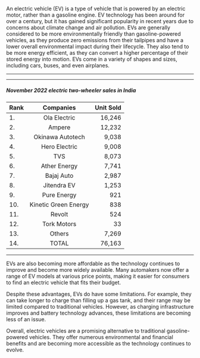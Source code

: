 An electric vehicle (EV) is a type of vehicle that is powered by an electric motor, rather than a gasoline engine. EV technology has been around for over a century, but it has gained significant popularity in recent years due to concerns about climate change and air pollution. EVs are generally considered to be more environmentally friendly than gasoline-powered vehicles, as they produce zero emissions from their tailpipes and have a lower overall environmental impact during their lifecycle. They also tend to be more energy efficient, as they can convert a higher percentage of their stored energy into motion. EVs come in a variety of shapes and sizes, including cars, buses, and even airplanes.

---

 
<!-- horizontal ads for blog -->
<ins class="adsbygoogle"
     style="display:block"
     data-ad-client="ca-pub-5852688625693261"
     data-ad-slot="1706405702"
     data-ad-format="auto"
     data-full-width-responsive="true"></ins>


---
##### November 2022 electric two-wheeler sales in India

| Rank |      Companies       | Unit Sold |
| :--- | :------------------: | --------: |
| 1.   |     Ola Electric     |    16,246 |
| 2.   |        Ampere        |    12,232 |
| 3.   |   Okinawa Autotech   |     9,038 |
| 4.   |    Hero Electric     |     9,008 |
| 5.   |         TVS          |     8,073 |
| 6.   |     Ather Energy     |     7,741 |
| 7.   |      Bajaj Auto      |     2,987 |
| 8.   |     Jitendra EV      |     1,253 |
| 9.   |     Pure Energy      |       921 |
| 10.  | Kinetic Green Energy |       838 |
| 11.  |        Revolt        |       524 |
| 12.  |     Tork Motors      |        33 |
| 13.  |        Others        |     7,269 |
| 14.  |        TOTAL         |    76,163 |

---

EVs are also becoming more affordable as the technology continues to improve and become more widely available. Many automakers now offer a range of EV models at various price points, making it easier for consumers to find an electric vehicle that fits their budget.

<div class="scooterBox"> </div>

Despite these advantages, EVs do have some limitations. For example, they can take longer to charge than filling up a gas tank, and their range may be limited compared to traditional vehicles. However, as charging infrastructure improves and battery technology advances, these limitations are becoming less of an issue.
 

Overall, electric vehicles are a promising alternative to traditional gasoline-powered vehicles. They offer numerous environmental and financial benefits and are becoming more accessible as the technology continues to evolve.
